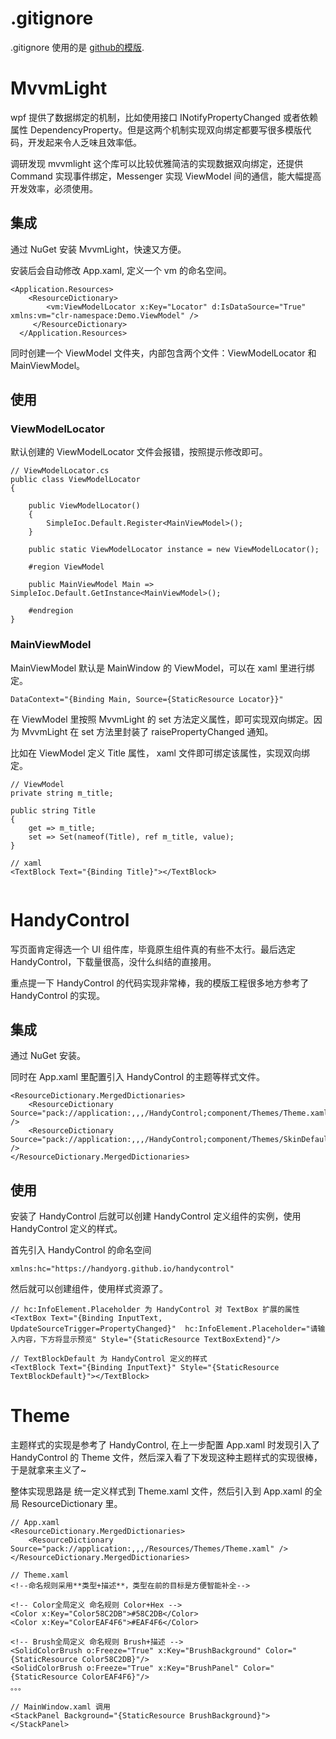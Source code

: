# .gitignore

.gitignore 使用的是 [github的模版](https://github.com/dotnet/wpf/blob/main/.gitignore).

# MvvmLight

wpf 提供了数据绑定的机制，比如使用接口 INotifyPropertyChanged 或者依赖属性 DependencyProperty。但是这两个机制实现双向绑定都要写很多模版代码，开发起来令人乏味且效率低。

调研发现 mvvmlight 这个库可以比较优雅简洁的实现数据双向绑定，还提供 Command 实现事件绑定，Messenger 实现 ViewModel 间的通信，能大幅提高开发效率，必须使用。

## 集成

通过 NuGet 安装 MvvmLight，快速又方便。

安装后会自动修改 App.xaml, 定义一个 vm 的命名空间。

```
<Application.Resources>
    <ResourceDictionary>
        <vm:ViewModelLocator x:Key="Locator" d:IsDataSource="True" xmlns:vm="clr-namespace:Demo.ViewModel" />
     </ResourceDictionary>
  </Application.Resources>
```

同时创建一个 ViewModel 文件夹，内部包含两个文件：ViewModelLocator 和 MainViewModel。

## 使用

### ViewModelLocator

默认创建的 ViewModelLocator 文件会报错，按照提示修改即可。

```
// ViewModelLocator.cs
public class ViewModelLocator
{

    public ViewModelLocator()
    {
        SimpleIoc.Default.Register<MainViewModel>();
    }

    public static ViewModelLocator instance = new ViewModelLocator();

    #region ViewModel

    public MainViewModel Main => SimpleIoc.Default.GetInstance<MainViewModel>();

    #endregion
}
```

### MainViewModel

MainViewModel 默认是 MainWindow 的 ViewModel，可以在 xaml 里进行绑定。
```
DataContext="{Binding Main, Source={StaticResource Locator}}"
```

在 ViewModel 里按照 MvvmLight 的 set 方法定义属性，即可实现双向绑定。因为 MvvmLight 在 set 方法里封装了 raisePropertyChanged 通知。

比如在 ViewModel 定义 Title 属性， xaml 文件即可绑定该属性，实现双向绑定。
```
// ViewModel
private string m_title;

public string Title
{
    get => m_title;
    set => Set(nameof(Title), ref m_title, value);
}
```

```
// xaml
<TextBlock Text="{Binding Title}"></TextBlock>
        
```

# HandyControl

写页面肯定得选一个 UI 组件库，毕竟原生组件真的有些不太行。最后选定 HandyControl，下载量很高，没什么纠结的直接用。

重点提一下 HandyControl 的代码实现非常棒，我的模版工程很多地方参考了 HandyControl 的实现。

## 集成

通过 NuGet 安装。

同时在 App.xaml 里配置引入 HandyControl 的主题等样式文件。

```
<ResourceDictionary.MergedDictionaries>
    <ResourceDictionary Source="pack://application:,,,/HandyControl;component/Themes/Theme.xaml" />
    <ResourceDictionary Source="pack://application:,,,/HandyControl;component/Themes/SkinDefault.xaml" />
</ResourceDictionary.MergedDictionaries>
```

## 使用

安装了 HandyControl 后就可以创建 HandyControl 定义组件的实例，使用 HandyControl 定义的样式。

首先引入 HandyControl 的命名空间 

```
xmlns:hc="https://handyorg.github.io/handycontrol" 
```

然后就可以创建组件，使用样式资源了。

```
// hc:InfoElement.Placeholder 为 HandyControl 对 TextBox 扩展的属性
<TextBox Text="{Binding InputText, UpdateSourceTrigger=PropertyChanged}"  hc:InfoElement.Placeholder="请输入内容，下方将显示预览" Style="{StaticResource TextBoxExtend}"/>

// TextBlockDefault 为 HandyControl 定义的样式
<TextBlock Text="{Binding InputText}" Style="{StaticResource TextBlockDefault}"></TextBlock>
```

# Theme

主题样式的实现是参考了 HandyControl, 在上一步配置 App.xaml 时发现引入了 HandyControl 的 Theme 文件，然后深入看了下发现这种主题样式的实现很棒，于是就拿来主义了~

整体实现思路是 统一定义样式到 Theme.xaml 文件，然后引入到 App.xaml 的全局 ResourceDictionary 里。

```
// App.xaml
<ResourceDictionary.MergedDictionaries>
    <ResourceDictionary Source="pack://application:,,,/Resources/Themes/Theme.xaml" />
</ResourceDictionary.MergedDictionaries>
```

```
// Theme.xaml
<!--命名规则采用**类型+描述**，类型在前的目标是方便智能补全-->

<!-- Color全局定义 命名规则 Color+Hex -->
<Color x:Key="Color58C2DB">#58C2DB</Color>
<Color x:Key="ColorEAF4F6">#EAF4F6</Color>

<!-- Brush全局定义 命名规则 Brush+描述 -->
<SolidColorBrush o:Freeze="True" x:Key="BrushBackground" Color="{StaticResource Color58C2DB}"/>
<SolidColorBrush o:Freeze="True" x:Key="BrushPanel" Color="{StaticResource ColorEAF4F6}"/>
。。。
```

```
// MainWindow.xaml 调用 
<StackPanel Background="{StaticResource BrushBackground}">
</StackPanel>
```


